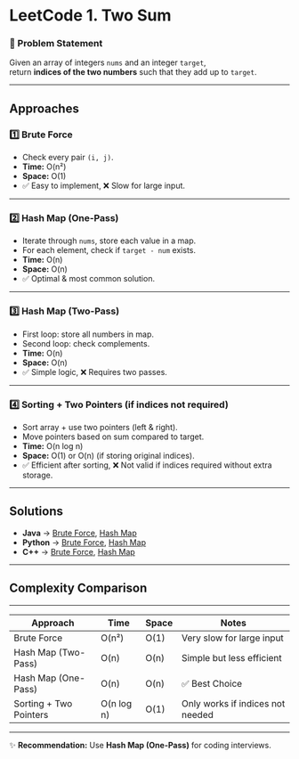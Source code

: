# LeetCode 1. Two Sum

### 📖 Problem Statement
Given an array of integers `nums` and an integer `target`,  
return **indices of the two numbers** such that they add up to `target`.

---

## Approaches

### 1️⃣ Brute Force  
- Check every pair `(i, j)`.  
- **Time:** O(n²)  
- **Space:** O(1)  
- ✅ Easy to implement, ❌ Slow for large input.

---

### 2️⃣ Hash Map (One-Pass)  
- Iterate through `nums`, store each value in a map.  
- For each element, check if `target - num` exists.  
- **Time:** O(n)  
- **Space:** O(n)  
- ✅ Optimal & most common solution.

---

### 3️⃣ Hash Map (Two-Pass)  
- First loop: store all numbers in map.  
- Second loop: check complements.  
- **Time:** O(n)  
- **Space:** O(n)  
- ✅ Simple logic, ❌ Requires two passes.

---

### 4️⃣ Sorting + Two Pointers (if indices not required)  
- Sort array + use two pointers (left & right).  
- Move pointers based on sum compared to target.  
- **Time:** O(n log n)  
- **Space:** O(1) or O(n) (if storing original indices).  
- ✅ Efficient after sorting, ❌ Not valid if indices required without extra storage.

---

##  Solutions

- **Java** → [Brute Force](two_sum_bruteforce.java), [Hash Map](two_sum_hashmap.java)  
- **Python** → [Brute Force](two_sum_bruteforce.py), [Hash Map](two_sum_hashmap.py)  
- **C++** → [Brute Force](two_sum_bruteforce.cpp), [Hash Map](two_sum_hashmap.cpp)  

---

##  Complexity Comparison
---------------------------------------------------------------------------------
| Approach               | Time       | Space | Notes                           |
|------------------------|------------|-------|---------------------------------|
| Brute Force            | O(n²)      | O(1)  | Very slow for large input       |
| Hash Map (Two-Pass)    | O(n)       | O(n)  | Simple but less efficient       |
| Hash Map (One-Pass)    | O(n)       | O(n)  | ✅ Best Choice                 |
| Sorting + Two Pointers | O(n log n) | O(1) | Only works if indices not needed |
---------------------------------------------------------------------------------


✨ **Recommendation:** Use **Hash Map (One-Pass)** for coding interviews.
